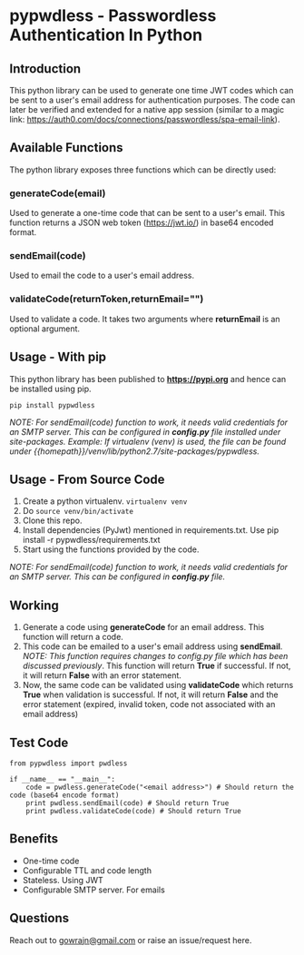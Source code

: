 # pypwdless - Passwordless Authentication In Python

## Introduction
This python library can be used to generate one time JWT codes which can be sent to a user's email address for authentication purposes. The code can later be verified and extended for a native app session (similar to a magic link: https://auth0.com/docs/connections/passwordless/spa-email-link). 

## Available Functions
The python library exposes three functions which can be directly used:

### generateCode(email)
Used to generate a one-time code that can be sent to a user's email. This function returns a JSON web token (https://jwt.io/) in base64 encoded format.

### sendEmail(code)
Used to email the code to a user's email address.

### validateCode(returnToken,returnEmail="")
Used to validate a code. It takes two arguments where **returnEmail** is an optional argument.

## Usage - With pip
This python library has been published to **https://pypi.org** and hence can be installed using pip. 

```pip install pypwdless```

*NOTE: For sendEmail(code) function to work, it needs valid credentials for an SMTP server. This can be configured in **config.py** file installed under site-packages. Example: If virtualenv (venv) is used, the file can be found under {{homepath}}/venv/lib/python2.7/site-packages/pypwdless.*

## Usage - From Source Code
1. Create a python virtualenv. ```virtualenv venv```
2. Do ```source venv/bin/activate```
3. Clone this repo. 
4. Install dependencies (PyJwt) mentioned in requirements.txt. Use pip install -r pypwdless/requirements.txt
5. Start using the functions provided by the code.

*NOTE: For sendEmail(code) function to work, it needs valid credentials for an SMTP server. This can be configured in **config.py** file.*

## Working
1. Generate a code using **generateCode** for an email address. This function will return a code. 
2. This code can be emailed to a user's email address using **sendEmail**. *NOTE: This function requires changes to config.py file which has been discussed previously*. This function will return **True** if successful. If not, it will return **False** with an error statement.
3. Now, the same code can be validated using **validateCode** which returns **True** when validation is successful. If not, it will return **False** and the error statement (expired, invalid token, code not associated with an email address)

## Test Code
```
from pypwdless import pwdless

if __name__ == "__main__":
	code = pwdless.generateCode("<email address>") # Should return the code (base64 encode format)
	print pwdless.sendEmail(code) # Should return True
	print pwdless.validateCode(code) # Should return True
```

## Benefits
- One-time code
- Configurable TTL and code length
- Stateless. Using JWT
- Configurable SMTP server. For emails

## Questions
Reach out to gowrajn@gmail.com or raise an issue/request here.
